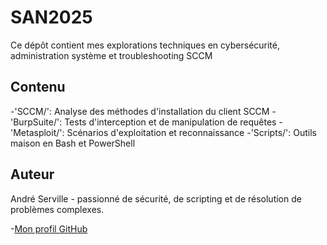 # SAN2025

Ce dépôt contient mes explorations techniques en cybersécurité, administration système et troubleshooting SCCM

## Contenu

-'SCCM/': Analyse des méthodes d'installation du client SCCM
-'BurpSuite/': Tests d'interception et de manipulation de requêtes
-'Metasploit/': Scénarios d'exploitation et reconnaissance
-'Scripts/': Outils maison en Bash et PowerShell

## Auteur

André Serville - passionné de sécurité, de scripting et de résolution de problèmes complexes.

-[Mon profil GitHub](https://github.com/SAN424)




